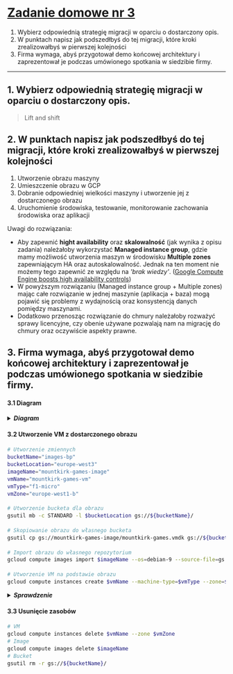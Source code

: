 # [Zadanie domowe nr 3](https://szkolachmury.pl/google-cloud-platform-droga-architekta/tydzien-3-compute-engine/zadanie-domowe/)

1. Wybierz odpowiednią strategię migracji w oparciu o dostarczony opis.
2. W punktach napisz jak podszedłbyś do tej migracji, które kroki zrealizowałbyś w pierwszej kolejności
3. Firma wymaga, abyś przygotował demo końcowej architektury i zaprezentował je podczas umówionego spotkania w siedzibie firmy.

----

## 1. Wybierz odpowiednią strategię migracji w oparciu o dostarczony opis.

> Lift and shift

## 2. W punktach napisz jak podszedłbyś do tej migracji, które kroki zrealizowałbyś w pierwszej kolejności

1. Utworzenie obrazu maszyny
2. Umieszczenie obrazu w GCP
3. Dobranie odpowiedniej wielkości maszyny i utworzenie jej z dostarczonego obrazu
4. Uruchomienie środowiska, testowanie, monitorowanie zachowania środowiska oraz aplikacji

Uwagi do rozwiązania:
* Aby zapewnić **hight availability** oraz **skalowalność** (jak wynika z opisu zadania) należałoby wykorzystać **Managed instance group**, gdzie mamy możliwość utworzenia maszyn w środowisku **Multiple zones** zapewniającym HA oraz autoskalowalność. Jednak na ten moment nie możemy tego zapewnić ze względu na *'brak wiedzy'*. ([Google Compute Engine boosts high availability controls](https://cloud.google.com/blog/products/gcp/google-compute-engine-boosts-high-availability-controls))
* W powyższym rozwiązaniu (Managed instance group + Multiple zones) mając całe rozwiązanie w jednej maszynie (aplikacja + baza) mogą pojawić się problemy z wydajnością oraz konsystencją danych pomiędzy maszynami.
* Dodatkowo przenosząc rozwiązanie do chmury należałoby rozważyć sprawy licencyjne, czy obenie używane pozwalają nam na migrację do chmury oraz oczywiście aspekty prawne.

## 3. Firma wymaga, abyś przygotował demo końcowej architektury i zaprezentował je podczas umówionego spotkania w siedzibie firmy.

#### 3.1 Diagram

<details>
  <summary><b><i>Diagram</i></b></summary>

![Diagram](./img/diagram.png "Diagram")
</details>

#### 3.2 Utworzenie VM z dostarczonego obrazu
```bash
# Utworzenie zmiennych
bucketName="images-bp"
bucketLocation="europe-west3"
imageName="mountkirk-games-image"
vmName="mountkirk-games-vm"
vmType="f1-micro"
vmZone="europe-west1-b"

# Utworzenie bucketa dla obrazu
gsutil mb -c STANDARD -l $bucketLocation gs://${bucketName}/

# Skopiowanie obrazu do własnego bucketa
gsutil cp gs://mountkirk-games-image/mountkirk-games.vmdk gs://${bucketName}/mountkirk-games.vmdk

# Import obrazu do własnego repozytorium
gcloud compute images import $imageName --os=debian-9 --source-file=gs://${bucketName}/mountkirk-games.vmdk

# Utworzenie VM na podstawie obrazu
gcloud compute instances create $vmName --machine-type=$vmType --zone=$vmZone --image=$imageName --tags=http-server
```

<details>
  <summary><b><i>Sprawdzenie</i></b></summary>

![Screen](./img/20200101202602.jpg "Screen")
</details>

#### 3.3 Usunięcie zasobów
```bash
# VM
gcloud compute instances delete $vmName --zone $vmZone
# Image
gcloud compute images delete $imageName
# Bucket
gsutil rm -r gs://${bucketName}/
```